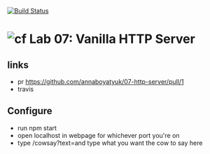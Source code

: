 [![Build Status](https://travis-ci.com/annaboyatyuk/07-http-server.svg?branch=master)](https://travis-ci.com/annaboyatyuk/07-http-server)


![cf](https://i.imgur.com/7v5ASc8.png) Lab 07: Vanilla HTTP Server
======



## links

- pr https://github.com/annaboyatyuk/07-http-server/pull/1
- travis 

## Configure

- run npm start
- open localhost in webpage for whichever port you're on
- type /cowsay?text=and type what you want the cow to say here

